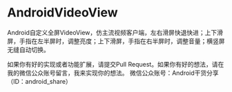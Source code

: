 AndroidVideoView
================

Android自定义全屏VideoView，仿主流视频客户端，左右滑屏快退快进；上下滑屏，手指在左半屏时，调整亮度；上下滑屏，手指在右半屏时，调整音量；横竖屏无缝自动切换。


如果你有好的实现或者功能扩展，请提交Pull Request。如果你有好的想法，请在我的微信公众账号留言，我来实现你的想法。
微信公众账号：Android干货分享（ID：android_share）

